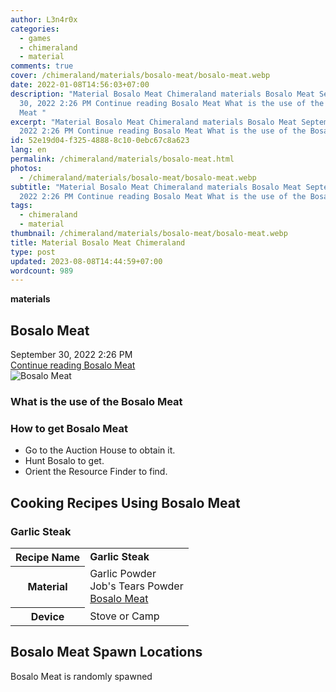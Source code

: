 ```yaml
---
author: L3n4r0x
categories:
  - games
  - chimeraland
  - material
comments: true
cover: /chimeraland/materials/bosalo-meat/bosalo-meat.webp
date: 2022-01-08T14:56:03+07:00
description: "Material Bosalo Meat Chimeraland materials Bosalo Meat September
  30, 2022 2:26 PM Continue reading Bosalo Meat What is the use of the Bosalo
  Meat "
excerpt: "Material Bosalo Meat Chimeraland materials Bosalo Meat September 30,
  2022 2:26 PM Continue reading Bosalo Meat What is the use of the Bosalo Meat "
id: 52e19d04-f325-4888-8c10-0ebc67c8a623
lang: en
permalink: /chimeraland/materials/bosalo-meat.html
photos:
  - /chimeraland/materials/bosalo-meat/bosalo-meat.webp
subtitle: "Material Bosalo Meat Chimeraland materials Bosalo Meat September 30,
  2022 2:26 PM Continue reading Bosalo Meat What is the use of the Bosalo Meat "
tags:
  - chimeraland
  - material
thumbnail: /chimeraland/materials/bosalo-meat/bosalo-meat.webp
title: Material Bosalo Meat Chimeraland
type: post
updated: 2023-08-08T14:44:59+07:00
wordcount: 989
---
```


<link
  rel="stylesheet"
  href="https://rawcdn.githack.com/dimaslanjaka/Web-Manajemen/870a349/css/bootstrap-5-3-0-alpha3-wrapper.css"
/>
<section id="bootstrap-wrapper">
  <div data-bs-theme="dark">
    <div
      class="row g-0 border rounded overflow-hidden flex-md-row mb-4 shadow-sm position-relative bg-dark text-light"
    >
      <div class="col p-4 d-flex flex-column position-static">
        <strong class="d-inline-block mb-2 text-success">materials</strong>
        <h2 class="mb-0">Bosalo Meat</h2>
        <div class="mb-1 text-muted">September 30, 2022 2:26 PM</div>
        <a
          href="/chimeraland/materials/bosalo-meat.html"
          class="stretched-link d-none text-primary"
          >Continue reading Bosalo Meat</a
        >
      </div>
      <div class="col-auto d-none d-md-block d-lg-block">
        <img
          src="https://www.webmanajemen.com/chimeraland/materials/bosalo-meat/bosalo-meat.webp"
          alt="Bosalo Meat"
        />
      </div>
    </div>
    <div class="row">
      <div class="col-lg-6 col-12 mb-2">
        <div class="card">
          <div class="card-body">
            <h3 class="card-title">What is the use of the Bosalo Meat</h3>
            <div class="card-text"><ul></ul></div>
          </div>
        </div>
      </div>
      <div class="col-lg-6 col-12 mb-2">
        <div class="card">
          <div class="card-body">
            <h3 class="card-title">How to get Bosalo Meat</h3>
            <div class="card-text">
              <ul>
                <li>Go to the Auction House to obtain it.</li>
                <li>Hunt Bosalo to get.</li>
                <li>Orient the Resource Finder to find.</li>
              </ul>
            </div>
          </div>
        </div>
      </div>
      <div class="col-12 mb-2">
        <h2 id="cookable">Cooking Recipes Using Bosalo Meat</h2>
        <div id="recipe-garlic-steak">
          <h3 id="item-garlic-steak">Garlic Steak</h3>
          <div class="mb-2">
            <table class="table">
              <tr>
                <th>Recipe Name</th>
                <td><b>Garlic Steak</b></td>
              </tr>
              <tr>
                <th>Material</th>
                <td>
                  Garlic Powder<br />Job&#x27;s Tears Powder<br /><a
                    class="text-decoration-none text-primary"
                    href="/chimeraland/materials/bosalo-meat.html"
                    >Bosalo Meat</a
                  >
                </td>
              </tr>
              <tr>
                <th>Device</th>
                <td>Stove or Camp</td>
              </tr>
            </table>
          </div>
        </div>
      </div>
      <div class="col-12 mb-2">
        <h2>Bosalo Meat Spawn Locations</h2>
        <p>Bosalo Meat is randomly spawned</p>
      </div>
    </div>
  </div>
</section>